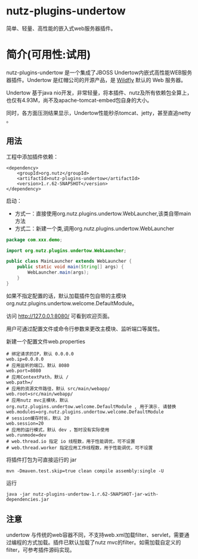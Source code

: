 
nutz-plugins-undertow 
==================================

简单、轻量、高性能的嵌入式web服务器插件。



简介(可用性:试用)
==================================

nutz-plugins-undertow 是一个集成了JBOSS Undertow内嵌式高性能WEB服务器插件。Undertow 是红帽公司的开源产品，是 [Wildfly](http://www.oschina.net/p/wildfly) 默认的 Web 服务器。

Undertow 基于java nio开发，非常轻量，将本插件、nutz及所有依赖包全算上，也仅有4.93M，尚不及apache-tomcat-embed包自身的大小。

同时，各方面压测结果显示，Undertow性能秒杀tomcat、jetty，甚至直追netty 。



## 用法

工程中添加插件依赖：

```
<dependency>
	<groupId>org.nutz</groupId>
	<artifactId>nutz-plugins-undertow</artifactId>
	<version>1.r.62-SNAPSHOT</version>
</dependency>
```

启动：

+ 方式一：直接使用org.nutz.plugins.undertow.WebLauncher,该类自带main方法
+ 方式二：新建一个类,调用org.nutz.plugins.undertow.WebLauncher

~~~java
package com.xxx.demo;

import org.nutz.plugins.undertow.WebLauncher;

public class MainLauncher extends WebLauncher {
    public static void main(String[] args) {
        WebLauncher.main(args);
    }
}
~~~

如果不指定配置的话，默认加载插件包自带的主模块org.nutz.plugins.undertow.welcome.DefaultModule。

访问 http://127.0.0.1:8080/ 可看到欢迎页面。



用户可通过配置文件或命令行参数来更改主模块、监听端口等属性。

新建一个配置文件web.properties

```
# 绑定请求的IP，默认 0.0.0.0
web.ip=0.0.0.0
# 应用监听的端口，默认 8080
web.port=8080
# 应用ContextPath，默认 /
web.path=/
# 应用的资源文件路径，默认 src/main/webapp/
web.root=src/main/webapp/
# 应用nutz mvc主模块，默认 org.nutz.plugins.undertow.welcome.DefaultModule , 用于演示. 请替换
web.modules=org.nutz.plugins.undertow.welcome.DefaultModule
# session缓存时长，默认 20
web.session=20
# 应用的运行模式，默认 dev ，暂时没有实际使用
web.runmode=dev
# web.thread.io 指定 io 线程数，用于性能调优，可不设置
# web.thread.worker 指定应用工作线程数，用于性能调优，可不设置
```



将插件打包为可直接运行的 jar 

 ~~~
mvn -Dmaven.test.skip=true clean compile assembly:single -U
 ~~~

运行

~~~
java -jar nutz-plugins-undertow-1.r.62-SNAPSHOT-jar-with-dependencies.jar
~~~



## 注意

undertow 与传统的web容器不同，不支持web.xml加载filter、servlet，需要通过编程的方式加载。插件已默认加载了nutz mvc的filter。如需加载自定义的filter，可参考插件源码实现。





